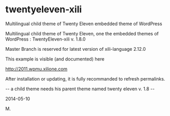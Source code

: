 twentyeleven-xili
=================

Multilingual child theme of Twenty Eleven embedded theme of WordPress

Multilingual child theme of Twenty Eleven, one the embedded themes of WordPress : TwentyEleven-xili v. 1.8.0

Master Branch is reserved for latest version of xili-language 2.12.0

This example is visible (and documented) here

http://2011.wpmu.xilione.com

After installation or updating, it is fully recommanded to refresh permalinks.

-- a child theme needs his parent theme named twenty eleven v. 1.8 --

2014-05-10

M.
